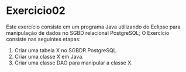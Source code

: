 # Exercicio02
Este exercício consiste em um programa Java utilizando do Eclipse para manipulação de dados no SGBD relacional PostgreSQL;
O Exercício consiste nas seguintes etapas:
1. Criar uma tabela X no SGBDR PostgreSQL.
2. Criar uma classe X em Java.
3. Criar uma classe DAO para manipular a classe X.
